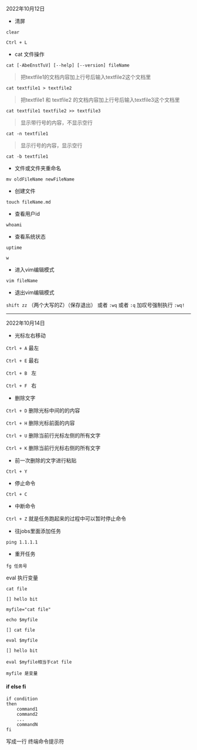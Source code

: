 2022年10月12日

- 清屏

`clear`

`Ctrl + L`

- cat 文件操作

`cat [-AbeEnstTuV] [--help] [--version] fileName `

> 把textfile1的文档内容加上行号后输入textfile2这个文档里

`cat textfile1 > textfile2`

> 把textfile1 和 textfile2 的文档内容加上行号后输入textfile3这个文档里

`cat textfile1 textfile2 >> textfile3`

> 显示带行号的内容，不显示空行

`cat -n textfile1` 

> 显示行号的内容，显示空行

`cat -b textfile1`

- 文件或文件夹重命名

`mv oldFileName newFileName`

- 创建文件

`touch fileName.md`

- 查看用户id

`whoami`

- 查看系统状态

`uptime`

`w`

- 进入vim编辑模式

`vim fileName`

- 退出vim编辑模式

`shift zz` （两个大写的Z）（保存退出） 或者 `:wq` 或者 `:q` 加叹号强制执行 `:wq!`

---

2022年10月14日

- 光标左右移动

`Ctrl + A`     最左

`Ctrl + E`    最右

`Ctrl + B `   左

`Ctrl + F `   右

- 删除文字

`Ctrl + D`   删除光标中间的的内容

`Ctrl + H`   删除光标前面的内容

`Ctrl + U`   删除当前行光标左侧的所有文字

`Ctrl + K`   删除当前行光标右侧的所有文字

- 前一次删除的文字进行粘贴

`Ctrl + Y`   

- 停止命令

`Ctrl + C`

- 中断命令

`Ctrl + Z`  就是任务跑起来的过程中可以暂时停止命令

- 往jobs里面添加任务

`ping 1.1.1.1`

- 重开任务

`fg 任务号`

eval 执行变量

```
cat file

[] hello bit

myfile="cat file"

echo $myfile

[] cat file

eval $myfile

[] hello bit

eval $myfile相当于cat file

myfile 是变量
```

#### if else fi

```shell
if condition
then
	command1
	command2
	...
	commandN
fi
```

写成一行 终端命令提示符

